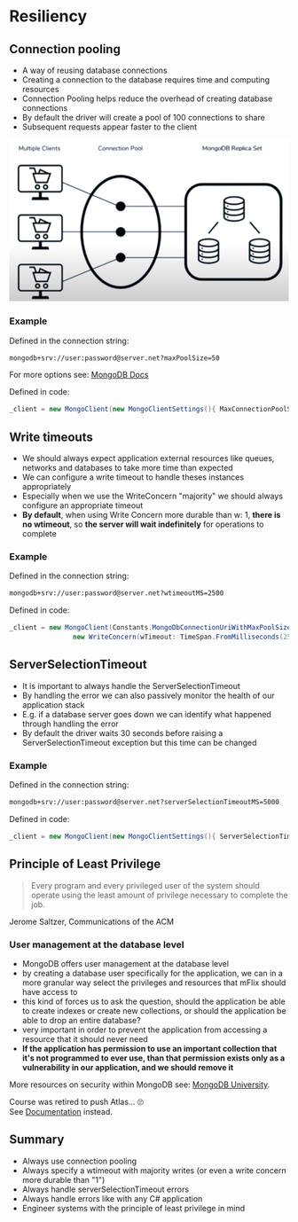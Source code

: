 # Resiliency

## Connection pooling

- A way of reusing database connections
- Creating a connection to the database requires time and computing resources
- Connection Pooling helps reduce the overhead of creating database connections
- By default the driver will create a pool of 100 connections to share
- Subsequent requests appear faster to the client

![connection pool](resources/connectionPool.PNG)

### Example

Defined in the connection string:

```txt
mongodb+srv://user:password@server.net?maxPoolSize=50
```

For more options see: [MongoDB Docs](https://docs.mongodb.com/manual/reference/connection-string/)


Defined in code:

```C#
_client = new MongoClient(new MongoClientSettings(){ MaxConnectionPoolSize = 50});
```

## Write timeouts

- We should always expect application external resources like queues, networks and databases to take more time than expected
- We can configure a write timeout to handle theses instances appropriately
- Especially when we use the WriteConcern "majority" we should always configure an appropriate timeout
- **By default**, when using Write Concern more durable than w: 1, **there is no wtimeout**, so **the server will wait indefinitely** for operations to complete

### Example

Defined in the connection string:

```txt
mongodb+srv://user:password@server.net?wtimeoutMS=2500
```

Defined in code:

```C#
_client = new MongoClient(Constants.MongoDbConnectionUriWithMaxPoolSize).WithWriteConcern(
                new WriteConcern(wTimeout: TimeSpan.FromMilliseconds(2500))) as MongoClient;
```

## ServerSelectionTimeout

- It is important to always handle the ServerSelectionTimeout
- By handling the error we can also passively monitor the health of our application stack
- E.g. if a database server goes down we can identify what happened through handling the error
- By default the driver waits 30 seconds before raising a ServerSelectionTimeout exception but this time can be changed

### Example

Defined in the connection string:

```txt
mongodb+srv://user:password@server.net?serverSelectionTimeoutMS=5000
```

Defined in code:

```C#
_client = new MongoClient(new MongoClientSettings(){ ServerSelectionTimeout = TimeSpan.FromMilliseconds(5000)});
```

## Principle of Least Privilege

> Every program and every privileged user of the system should operate using the least amount of privilege necessary to complete the job.

Jerome Saltzer, Communications of the ACM

### User management at the database level

- MongoDB offers user management at the database level
- by creating a database user specifically for the application, we can in a more granular way select the privileges and resources that mFlix should have access to
- this kind of forces us to ask the question, should the application be able to create indexes or create new collections, or should the application be able to drop an entire database?
- very important in order to prevent the application from accessing a resource that it should never need
- **If the application has permission to use an important collection that it's not programmed to ever use, than that permission exists only as a vulnerability in our application, and we should remove it**

More resources on security within MongoDB see: [MongoDB University](https://university.mongodb.com/courses/M310/about).

Course was retired to push Atlas... 🙄  
See [Documentation](https://docs.mongodb.com/manual/security/) instead.

## Summary

- Always use connection pooling
- Always specify a wtimeout with majority writes (or even a write concern more durable than "1")
- Always handle serverSelectionTimeout errors
- Always handle errors like with any C# application
- Engineer systems with the principle of least privilege in mind
